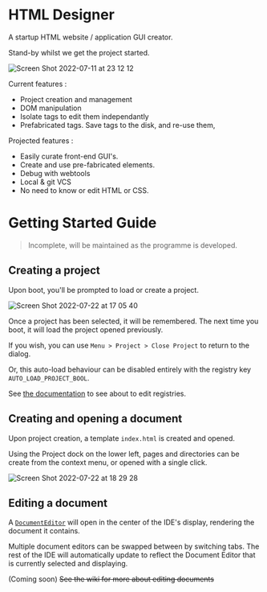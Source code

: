 # HTML Designer

A startup HTML website / application GUI creator.

Stand-by whilst we get the project started.

![Screen Shot 2022-07-11 at 23 12 12](https://user-images.githubusercontent.com/50697488/178367528-513878f9-b095-4f13-bad6-0a4d971b3d40.png)

Current features : 
 - Project creation and management
 - DOM manipulation
 - Isolate tags to edit them independantly
 - Prefabricated tags. Save tags to the disk, and re-use them,

Projected features : 
 - Easily curate front-end GUI's.
 - Create and use pre-fabricated elements.
 - Debug with webtools
 - Local & git VCS
 - No need to know or edit HTML or CSS.


# Getting Started Guide
> Incomplete, will be maintained as the programme is developed.


## Creating a project
Upon boot, you'll be prompted to load or create a project.

![Screen Shot 2022-07-22 at 17 05 40](https://user-images.githubusercontent.com/50697488/180479366-7ecbdf2f-2d9f-4590-8eb4-65b9dbff9e76.png)

Once a project has been selected, it will be remembered. The next time you boot, it will load the project opened previously.

If you wish, you can use `Menu > Project > Close Project` to return to the dialog.

Or, this auto-load behaviour can be disabled entirely with the registry key `AUTO_LOAD_PROJECT_BOOL`.

See [the documentation](https://github.com/jdngray77/HTMLDesigner/wiki/Registries) to see about to edit registries.

## Creating and opening a document
Upon project creation, a template `index.html` is created and opened.

Using the Project dock on the lower left, pages and directories can be create from the context menu, or opened with a single click.

![Screen Shot 2022-07-22 at 18 29 28](https://user-images.githubusercontent.com/50697488/180492961-17138489-dccc-431f-978f-3716ff146173.png)


## Editing a document
A [`DocumentEditor`](https://github.com/jdngray77/HTMLDesigner/blob/master/src/com/jdngray77/htmldesigner/frontend/DocumentEditor.kt) will open in the center of the IDE's display, rendering the document it contains.

Multiple document editors can be swapped between by switching tabs. The rest of the IDE will automatically update to reflect the Document Editor that is currently selected and displaying.

(Coming soon) ~~See the wiki for more about editing documents~~
